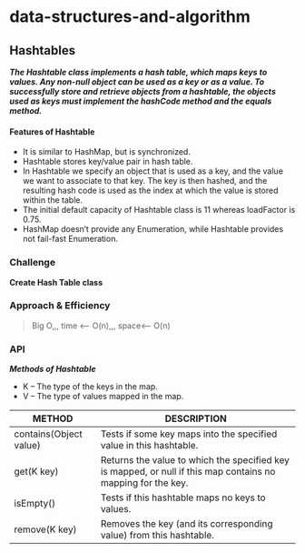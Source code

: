 # data-structures-and-algorithm

## Hashtables
***The Hashtable class implements a hash table, which maps keys to values. Any non-null object can be used as a key or as a value. To successfully store and retrieve objects from a hashtable, the objects used as keys must implement the hashCode method and the equals method.***  

#### Features of Hashtable

* It is similar to HashMap, but is synchronized.
* Hashtable stores key/value pair in hash table.
* In Hashtable we specify an object that is used as a key, and the value we want to associate to that key. The key is then hashed, and the resulting hash code is used as the index at which the value is stored within the table.
* The initial default capacity of Hashtable class is 11 whereas loadFactor is 0.75.
* HashMap doesn’t provide any Enumeration, while Hashtable provides not fail-fast Enumeration.


### Challenge
**Create Hash Table class**

### Approach & Efficiency
> Big O,,, time <-- O(n),,, space<-- O(n)

### API
***Methods of Hashtable***

* K – The type of the keys in the map.
* V – The type of values mapped in the map.

|         METHOD         |        DESCRIPTION                                                                                             |
|------------------------|----------------------------------------------------------------------------------------------------------------|
| contains(Object value) |  Tests if some key maps into the specified value in this hashtable.                                            |
|      get(K key)        |  Returns the value to which the specified key is mapped, or null if this map contains no mapping for the key.  |
|      isEmpty()         |  Tests if this hashtable maps no keys to values.                                                               |
|    remove(K key)       |  Removes the key (and its corresponding value) from this hashtable.                                            |
	
 	
